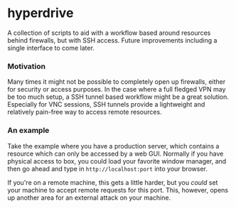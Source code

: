 hyperdrive
===================

A collection of scripts to aid with a workflow based around
resources behind firewalls, but with SSH access. Future 
improvements including a single interface to come later. 

### Motivation

Many times it might not be possible to completely open up 
firewalls, either for security or access purposes. In the case
where a full fledged VPN may be too much setup, a SSH tunnel
based workflow might be a great solution. Especially for VNC
sessions, SSH tunnels provide a lightweight and relatively 
pain-free way to access remote resources. 

### An example

Take the example where you have a production server, which contains
a resource which can only be accessed by a web GUI. Normally
if you have physical access to box, you could load your
favorite window manager, and then go ahead and type in 
`http://localhost:port` into your browser.

If you're on a remote machine, this gets a little harder, but you 
_could_ set your machine to accept remote requests for this port. 
This, however, opens up another area for an external attack on your
machine.
